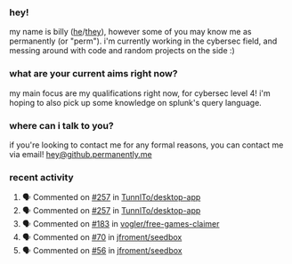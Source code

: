 ### hey!
my name is billy ([he](https://en.pronouns.page/he/him)/[they](https://en.pronouns.page/they/them)), however some of you may know me as permanently (or "perm"). i'm currently working in the cybersec field, and messing around with code and random projects on the side :)

### what are your current aims right now?
my main focus are my qualifications right now, for cybersec level 4! i'm hoping to also pick up some knowledge on splunk's query language.

### where can i talk to you?
if you're looking to contact me for any formal reasons, you can contact me via email! [hey@github.permanently.me](mailto:hey@github.permanently.me)

### recent activity
<!--START_SECTION:activity-->
1. 🗣 Commented on [#257](https://github.com/TunnlTo/desktop-app/issues/257#issuecomment-2705268769) in [TunnlTo/desktop-app](https://github.com/TunnlTo/desktop-app)
2. 🗣 Commented on [#257](https://github.com/TunnlTo/desktop-app/issues/257#issuecomment-2705182378) in [TunnlTo/desktop-app](https://github.com/TunnlTo/desktop-app)
3. 🗣 Commented on [#183](https://github.com/vogler/free-games-claimer/issues/183#issuecomment-2652010095) in [vogler/free-games-claimer](https://github.com/vogler/free-games-claimer)
4. 🗣 Commented on [#70](https://github.com/jfroment/seedbox/issues/70#issuecomment-2598642290) in [jfroment/seedbox](https://github.com/jfroment/seedbox)
5. 🗣 Commented on [#56](https://github.com/jfroment/seedbox/issues/56#issuecomment-2598633959) in [jfroment/seedbox](https://github.com/jfroment/seedbox)
<!--END_SECTION:activity-->
